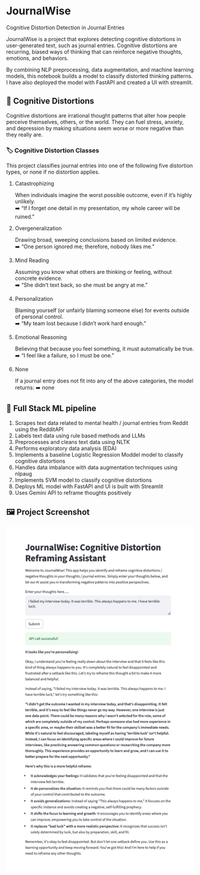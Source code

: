 # JournalWise
Cognitive Distortion Detection in Journal Entries

JournalWise is a project that explores detecting cognitive distortions in user-generated text, such as journal entries. Cognitive distortions are recurring, biased ways of thinking that can reinforce negative thoughts, emotions, and behaviors.

By combining NLP preprocessing, data augmentation, and machine learning models, this notebook builds a model to classify distorted thinking patterns. I have also deployed the model with FastAPI and created a UI with streamlit.

## 🧠 Cognitive Distortions
Cognitive distortions are irrational thought patterns that alter how people perceive themselves, others, or the world. They can fuel stress, anxiety, and depression by making situations seem worse or more negative than they really are.

### 🏷️ Cognitive Distortion Classes

This project classifies journal entries into one of the following five distortion types, or none if no distortion applies.

1. Catastrophizing

    When individuals imagine the worst possible outcome, even if it’s highly unlikely. \
    ➡️ “If I forget one detail in my presentation, my whole career will be ruined.”

2. Overgeneralization

    Drawing broad, sweeping conclusions based on limited evidence. \
    ➡️ “One person ignored me; therefore, nobody likes me.”

3. Mind Reading

    Assuming you know what others are thinking or feeling, without concrete evidence. \
    ➡️ “She didn’t text back, so she must be angry at me.”

4. Personalization

    Blaming yourself (or unfairly blaming someone else) for events outside of personal control. \
    ➡️ “My team lost because I didn’t work hard enough.”

5. Emotional Reasoning

    Believing that because you feel something, it must automatically be true. \
    ➡️ “I feel like a failure, so I must be one.”

6. None

    If a journal entry does not fit into any of the above categories, the model returns:
    ➡️ none

## 🚀 Full Stack ML pipeline
1. Scrapes text data related to mental health / journal entries from Reddit using the RedditAPI
2. Labels text data using rule based methods and LLMs
3. Preprocesses and cleans text data using NLTK
4. Performs exploratory data analysis (EDA)
5. Implements a baseline Logistic Regression Moddel model to classify cognitive distortions
6. Handles data imbalance with data augmentation techniques using nlpaug
7. Implements SVM model to classify cognitive distortions 
8. Deploys ML model with FastAPI and UI is built with Streamlit
9. Uses Gemini API to reframe thoughts positively

## 🖼️ Project Screenshot

![App Screenshot](images/ui.jpeg)
